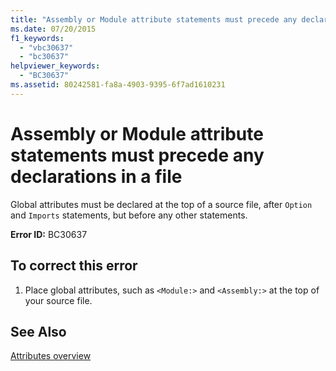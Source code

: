 ```yaml
---
title: "Assembly or Module attribute statements must precede any declarations in a file"
ms.date: 07/20/2015
f1_keywords: 
  - "vbc30637"
  - "bc30637"
helpviewer_keywords: 
  - "BC30637"
ms.assetid: 80242581-fa8a-4903-9395-6f7ad1610231
---
```

# Assembly or Module attribute statements must precede any declarations in a file
Global attributes must be declared at the top of a source file, after `Option` and `Imports` statements, but before any other statements.  
  
 **Error ID:** BC30637  
  
## To correct this error  
  
1. Place global attributes, such as `<Module:>` and `<Assembly:>` at the top of your source file.  
  
## See Also  
 [Attributes overview](~/docs/visual-basic/programming-guide/concepts/attributes/index.md)  
 
